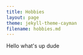 ```yaml
---
title: Hobbies
layout: page
theme: jekyll-theme-cayman
filename: hobbies.md
--- 
```


Hello what's up dude
